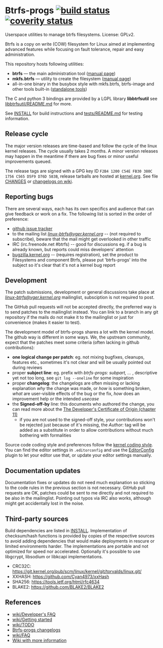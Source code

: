 Btrfs-progs [![build status](https://travis-ci.org/kdave/btrfs-progs.svg?branch=devel)](https://travis-ci.org/kdave/btrfs-progs) [![coverity status](https://scan.coverity.com/projects/617/badge.svg)](https://scan.coverity.com/projects/btrfs-progs)
===========

Userspace utilities to manage btrfs filesystems.
License: GPLv2.

Btrfs is a copy on write (COW) filesystem for Linux aimed at implementing
advanced features while focusing on fault tolerance, repair and easy
administration.


This repository hosts following utilities:

* **btrfs** &mdash; the main administration tool ([manual page](https://btrfs.wiki.kernel.org/index.php/Manpage/btrfs))
* **mkfs.btrfs** &mdash; utility to create the filesystem ([manual page](https://btrfs.wiki.kernel.org/index.php/Manpage/mkfs.btrfs))
* all-in-one binary in the busybox style with mkfs.btrfs, btrfs-image and other tools built-in ([standalone tools](https://github.com/kdave/btrfs-progs/blob/master/Documentation/btrfs.asciidoc#standalone-tools))

The C and python 3 bindings are provided by a LGPL library **libbtrfsutil** see
[libbtrfsutil/README.md](libbtrfsutil/README.md) for more.

See [INSTALL](INSTALL) for build instructions and [tests/README.md](tests/README.md) for
testing information.

Release cycle
-------------

The major version releases are time-based and follow the cycle of the linux
kernel releases. The cycle usually takes 2 months. A minor version releases may
happen in the meantime if there are bug fixes or minor useful improvements
queued.

The release tags are signed with a GPG key ID `F2B4 1200 C54E FB30 380C  1756 C565 D5F9 D76D 583B`,
release tarballs are hosted at [kernel.org](https://www.kernel.org/pub/linux/kernel/people/kdave/btrfs-progs/).
See file [CHANGES](CHANGES) or [changelogs on wiki](https://btrfs.wiki.kernel.org/index.php/Changelog#By_version_.28btrfs-progs.29).

Reporting bugs
--------------

There are several ways, each has its own specifics and audience that can give
feedback or work on a fix. The following list is sorted in the order of
preference:

* [github issue tracker](https://github.com/kdave/btrfs-progs/issues)
* to the mailing list *linux-btrfs@vger.kernel.org* -- (not required to
  subscribe), beware that the mail might get overlooked in other traffic
* IRC (irc.freenode.net #btrfs) -- good for discussions eg. if a bug is already
  known, but reports could miss developers' attention
* [bugzilla.kernel.org](https://bugzilla.kernel.org) -- (requires
  registration), set the product to Filesystems and component Btrfs, please put
  'btrfs-progs' into the subject so it's clear that it's not a kernel bug
  report


Development
-----------

The patch submissions, development or general discussions take place at
*linux-btrfs@vger.kernel.org* mailinglist, subsciption is not required to post.

The GitHub pull requests will not be accepted directly, the preferred way is to
send patches to the mailinglist instead. You can link to a branch in any git
repository if the mails do not make it to the mailinglist or just for
convenience (makes it easier to test).

The development model of btrfs-progs shares a lot with the kernel model. The
github way is different in some ways. We, the upstream community, expect that
the patches meet some criteria (often lacking in github contributions):

* **one logical change per patch**: eg. not mixing bugfixes, cleanups, features
  etc., sometimes it's not clear and will be usually pointed out during reviews
* proper **subject line**: eg. prefix with _btrfs-progs: subpart, ..._ ,
  descriptive yet not too long, see `git log --oneline` for some inspiration
* proper **changelog**: the changelogs are often missing or lacking explanation _why_
  the change was made, or _how_ is something broken, _what_ are user-visible
  effects of the bug or the fix, _how_ does an improvement help or the intended
  _usecase_
* the **Signed-off-by** line: this documents who authored the change, you can read
  more about the
  [The Developer's Certificate of Origin (chapter 11)](https://www.kernel.org/doc/html/latest/process/submitting-patches.html#sign-your-work-the-developer-s-certificate-of-origin)
  * if you are not used to the signed-off style, your contributions won't be
    rejected just because of it's missing, the _Author:_ tag will be added as a
    substitute in order to allow contributions without much bothering with
    formalities

Source code coding style and preferences follow the
[kernel coding style](https://www.kernel.org/doc/html/latest/process/coding-style.html).
You can find the editor settings in `.editorconfig` and use the
[EditorConfig](https://editorconfig.org/) plugin to let your editor use that,
or update your editor settings manually.

Documentation updates
---------------------

Documentation fixes or updates do not need much explanation so sticking to the
code rules in the previous section is not necessary. GitHub pull requests are
OK, patches could be sent to me directly and not required to be also in the
mailinglist. Pointing out typos via IRC also works, although might get
accidentally lost in the noise.

Third-party sources
-------------------

Build dependencies are listed in [INSTALL](INSTALL). Implementation of checksum/hash
functions is provided by copies of the respective sources to avoid adding
dependencies that would make deployments in rescure or limited environments
harder. The implementations are portable and not optimized for speed nor
accelerated. Optionally it's possible to use libgcrypt, libsodium or libkcapi
implementations.

* CRC32C: https://git.kernel.org/pub/scm/linux/kernel/git/torvalds/linux.git/
* XXHASH: https://github.com/Cyan4973/xxHash
* SHA256: https://tools.ietf.org/html/rfc4634
* BLAKE2: https://github.com/BLAKE2/BLAKE2

References
----------

* [wiki/Developer's FAQ](https://btrfs.wiki.kernel.org/index.php/Developer's_FAQ)
* [wiki/Getting started](https://btrfs.wiki.kernel.org/index.php/Getting_started)
* [wiki/TODO](https://btrfs.wiki.kernel.org/index.php/Project_ideas#Userspace_tools_projects)
* [Btrfs-progs changelogs](https://btrfs.wiki.kernel.org/index.php/Changelog#By_version_.28btrfs-progs.29)
* [wiki/FAQ](https://btrfs.wiki.kernel.org/index.php/FAQ)
* [Wiki with more information](https://btrfs.wiki.kernel.org)
